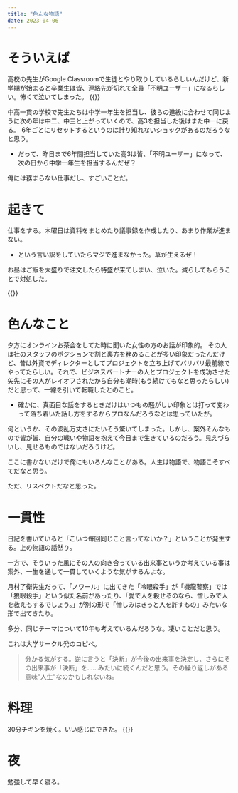 ```yaml
---
title: "色んな物語"
date: 2023-04-06
---
```


# そういえば

高校の先生がGoogle Classroomで生徒とやり取りしているらしいんだけど、新学期が始まると卒業生は皆、連絡先が切れて全員「不明ユーザー」になるらしい。怖くて泣いてしまった。
{{<tweet user="dango_bot" id="1641907342320218112">}}

中高一貫の学校で先生たちは中学一年生を担当し、彼らの進級に合わせて同じように次の年は中二、中三と上がっていくので、高3を担当した後はまた中一に戻る。
6年ごとにリセットするというのは計り知れないショックがあるのだろうなと思う。

- だって、昨日まで6年間担当していた高3は皆、「不明ユーザー」になって、次の日から中学一年生を担当するんだぜ？

俺には務まらない仕事だし、すごいことだ。

# 起きて
仕事をする。木曜日は資料をまとめたり議事録を作成したり、あまり作業が進まない。
- という言い訳をしていたらマジで進まなかった。草が生えるぜ！

お昼はご飯を大盛りで注文したら特盛が来てしまい、泣いた。減らしてもらうことで対処した。

{{<tweet user="dango_bot" id="1643984523506634752">}}

# 色んなこと
夕方にオンラインお茶会をしてた時に聞いた女性の方のお話が印象的。
その人は社のスタッフのポジションで割と裏方を務めることが多い印象だったんだけど、昔は外資でディレクターとしてプロジェクトを立ち上げてバリバリ最前線でやってたらしい。それで、ビジネスパートナーの人とプロジェクトを成功させた矢先にその人がレイオフされたから自分も潮時(もう続けてもなと思ったらしい)だと思って、一線を引いて転職したとのこと。
- 確かに、真面目な話をするときだけはいつもの騒がしい印象とは打って変わって落ち着いた話し方をするからプロなんだろうなとは思っていたが。

何というか、その波乱万丈さにたいそう驚いてしまった。しかし、案外そんなもので皆が皆、自分の戦いや物語を抱えて今日まで生きているのだろう。見えづらいし、見せるものではないだろうけど。

ここに書かないだけで俺にもいろんなことがある。人生は物語で、物語こそすべてだなと思う。

ただ、リスペクトだなと思った。

# 一貫性
日記を書いていると「こいつ毎回同じこと言ってないか？」ということが発生する。上の物語の話然り。

一方で、そういった風にその人の向き合っている出来事というか考えている事は案外、一生を通して一貫していくような気がするんよな。

月村了衛先生だって、「ノワール」に出てきた「冷眼殺手」が「機龍警察」では「狼眼殺手」という似た名前があったり、「愛で人を殺せるのなら、憎しみで人を救えもするでしょう。」が別の形で「憎しみはきっと人を許すもの」みたいな形で出てきたり。

多分、同じテーマについて10年も考えているんだろうな。凄いことだと思う。


これは大学サークル発のコピペ。

> 分かる気がする。逆に言うと「決断」が今後の出来事を決定し、さらにその出来事が「決断」を......みたいに続くんだと思う。その繰り返しがある意味"人生"なのかもしれないね。

# 料理
30分チキンを焼く。いい感じにできた。
{{<tweet user="dango_bot" id="1643952232474480640">}}

# 夜
勉強して早く寝る。